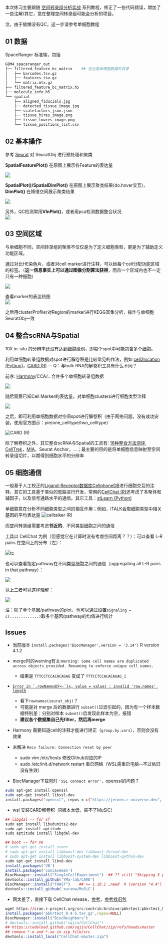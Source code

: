 
本次练习主要跟随 [空间转录组分析实战](https://blog.csdn.net/weixin_44359288/article/details/136514061) 系列教程，修正了一些代码错误，增加了一些注解/其它，意在整理空间转录组可能会分析的项目。

注，由于偷懒没有QC，这一步请参考单细胞教程

## 01 数据

SpaceRanger 标准输，包括

```bash
GBM4_spaceranger_out
├── filtered_feature_bc_matrix    ## 这也是单细胞数据的目录
│   ├── barcodes.tsv.gz
│   ├── features.tsv.gz
│   └── matrix.mtx.gz
├── filtered_feature_bc_matrix.h5
├── molecule_info.h5
└── spatial
    ├── aligned_fiducials.jpg
    ├── detected_tissue_image.jpg
    ├── scalefactors_json.json
    ├── tissue_hires_image.png
    ├── tissue_lowres_image.png
    └── tissue_positions_list.csv
```

## 02 基本操作

参考 [Seurat](https://jiarong-l.github.io/notes/Bioinfo/Blocks/Seurat) 对 SeuratObj 进行预处理和聚类

**SpatialFeaturePlot()** 在原图上展示各Feature的表达量

![](./img/02_1.png)

**SpatialPlot()/SpatialDimPlot()** 在原图上展示聚类结果(do.hover交互)， **DimPlot()** 在降维空间展示聚类结果

![](./img/02_2.png)

另外，QC检测常用**VlnPlot()**，或者用pca检测数据整合状况   
![](./img/02_3.png)


## 03 空间区域

与单细胞不同，空间转录组的聚类不仅仅是为了定义细胞类型，更是为了辅助定义功能区域。

通过对比HE染色片，或者对cell marker进行注释，可以给每个cell分配功能区域的标签。（**这一信息事实上可以通过图像分割算法获得**，而且一个区域内也不一定只有一种细胞）

![](./img/03_1.png)

查看marker的表达热图    
![](./img/03_2.png)


之后用clusterProfiler对Region的marker进行KEGG富集分析，操作与单细胞SeuratObj一致    


## 04 整合scRNA与Spatial

10X in-situ 的分辨率还没有达到细胞级别，即每个spot中可能包含多个细胞。

利用单细胞转录组数据对spot进行解卷积是比较常见的作法，例如 [cell2location (Python)](https://cloud.tencent.com/developer/article/2376790)，[CARD (R)](https://yma-lab.github.io/CARD/) -- Q：与bulk RNA的解卷积工具有什么不同？

前序: [Harmony](https://cloud.tencent.com/developer/article/2224243)/CCA/.. 合并多个单细胞转录组数据

![](./img/04_1.png)

随后观察已知Cell Marker的表达量，对单细胞clusters进行细胞类型注释    

![](./img/04_2.png)


之后，即可利用单细胞数据对空间spot进行解卷积（由于网络问题，没有成功安装，使用官方图示：pie/one_celltype/two_celltype）

![CARD (R)](./img/04_3.png)


除了解卷积之外，其它整合scRNA与Spatial的工具有: [16种整合方法测评](https://cloud.tencent.com/developer/article/2093090), [CellTrek](https://cloud.tencent.com/developer/article/2355724)，[MIA](https://www.jianshu.com/p/861bfa5cd03b)，Seurat Anchor，...；最主要的目的是将单细胞信息映射至空间转录组切片，以期得到细胞水平的分辨率


## 05 细胞通信

一般基于人工校正的[Ligand-Receptor数据库CellphoneDB](https://www.jianshu.com/p/38a9376f5286)进行细胞交互的注释，其它的工具基于类似的思路进行开发，常用的[CellChat (R)](https://cloud.tencent.com/developer/article/2356466)还考虑了多聚体和辅因子，以及信号通路水平的通信。其它工具：[stLearn (Python)](https://www.jianshu.com/p/17c3ef3dd312) 

单细胞意在分析不同细胞类型之间的相互作用；例如，iTALK会取细胞类型中相关基因的平均表达量
![celltalker (R)](https://github.com/arc85/celltalker/raw/master/man/figures/README-example-2.png)


而空间转录组需要考虑**邻近的**、不同类型细胞之间的通信


工具以 CellChat 为例（但感觉它在计算时没有考虑空间距离？？）：可以查看 L-R pairs 在空间上的分布（左）：

![](./img/05_1.png)tc


也可以查看指定pathway在不同类型细胞之间的通信（aggregating all L-R pairs in that pathway）：   

![](./img/05_2.png)


以上二者可以这样理解：   

![](./img/05_3.png)

注：除了单个基因/pathway的plot，也可以通过设置```signaling = c(.............)```取多个基因/pathway的均值进行统计



















## Issues

* 当前版本 ```install.packages('BiocManager',version = '3.14')```   R version 4.1.2

* merge时的warning有关:```Warning: Some cell names are duplicated across objects provided. Renaming to enforce unique cell names.```
    - 结果是 ```TTTCCTCCACACAGAG``` 变成了 ```TTTCCTCCACACAGAG_i``` 

* [```Error in `.rowNamesDF<-`(x, value = value) : invalid 'row.names' length```](https://github.com/satijalab/seurat/issues/8916)
    - 看下```rownames(seurat_obj)```？
    - 可能是对 merge 后的数据进行 ```subset()```过滤引起的，因为有一个样本数据特别差：分别对样本 ```subset()```后发现此样本为空，报错
    - **建议各个数据集自己先filter，然后再merge**

* Harmony 需要知道cell的注释才能进行矫正（```group.by.vars```），否则会没有效果

* 未解决 ```Recv failure: Connection reset by peer```
    - sudo vim /etc/hosts 修改Github对应的IP
    - sudo /etc/init.d/network restart  重启网络（WSL需重启电脑--不过依旧没有生效）
* BiocManager下载包时 ```'SSL connect error'```，openssl的问题？
```bash
sudo apt-get install openssl
sudo apt-get install libssl-dev
install.packages("openssl", repos = c("https://jeroen.r-universe.dev", "https://cloud.r-project.org"))
```



* wsl 安装CARD解卷积（R版本太低，装不了MuSiC）
```R
## libgdal -- for sf
sudo apt install libudunits2-dev
sudo apt install aptitude
sudo aptitude install libgdal-dev

## boot -- for V8
# sudo apt-get install scons 
# sudo apt-get install libboost-dev libboost-thread-dev
# sudo apt-get install libboost-system-dev libboost-python-dev
sudo apt-get install libv8-dev
install.packages('V8')
install.packages('concaveman')
BiocManager::install("SingleCellExperiment")  ## ?? still "Skipping 3 packages not available..."
devtools::install_github('YMa-lab/CARD')
BiocManager::install("TOAST")    ## >= 1.10.1 ,need  R (version "4.4") !!!
devtools::install_github('xuranw/MuSiC')
```

* 网太差了，直接下载 CellChat release，[参考](https://blog.csdn.net/siyan156/article/details/132778833)，[参考找旧包](https://blog.csdn.net/prublue/article/details/130646509)
```R
wget https://cran.r-project.org/src/contrib/Archive/pbkrtest/pbkrtest_0.4-5.tar.gz
install.packages('pbkrtest_0.4-5.tar.gz',repos=NULL)
BiocManager::install("BiocNeighbors")
# devtools::install_github("sqjin/CellChat")
## https://codeload.github.com/sqjin/CellChat/zip/refs/heads/master
## remove *.o and *.so in zip_file/src
devtools::install_local("CellChat-master.zip")
```



